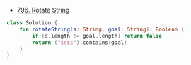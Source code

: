 - [796. Rotate String](https://leetcode.com/problems/rotate-string/)

```kotlin
class Solution {
    fun rotateString(s: String, goal: String): Boolean {
        if (s.length != goal.length) return false
        return ("$s$s").contains(goal)
    }
}
```